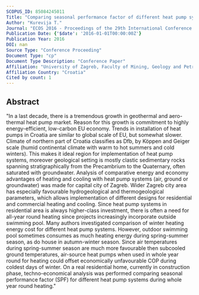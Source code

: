 ```yaml
---
SCOPUS_ID: 85084245011
Title: "Comparing seasonal performance factor of different heat pump systems for residential HVAC in the Dfb climate area of Croatia"
Author: "Kurevija T."
Journal: "ECOS 2016 - Proceedings of the 29th International Conference on Efficiency, Cost, Optimisation, Simulation and Environmental Impact of Energy Systems"
Publication Date: {'$date': '2016-01-01T00:00:00Z'}
Publication Year: 2016
DOI: nan
Source Type: "Conference Proceeding"
Document Type: "cp"
Document Type Description: "Conference Paper"
Affiliation: "University of Zagreb, Faculty of Mining, Geology and Petroleum Engineering"
Affiliation Country: "Croatia"
Cited by count: 1
---
```


## Abstract
"In a last decade, there is a tremendous growth in geothermal and aero-thermal heat pump market. Reason for this growth is commitment to highly energy-efficient, low-carbon EU economy. Trends in installation of heat pumps in Croatia are similar to global scale of EU, but somewhat slower. Climate of northern part of Croatia classifies as Dfb, by Köppen and Geiger scale (humid continental climate with warm to hot summers and cold winters). This makes it ideal region for implementation of heat pump systems, moreover geological setting is mostly clastic sedimentary rocks spanning stratigraphically from the Precambrium to the Quaternary, often saturated with groundwater. Analysis of comparative energy and economy advantages of heating and cooling with heat pump systems (air, ground or groundwater) was made for capital city of Zagreb. Wider Zagreb city area has especially favourable hydrogeological and thermogeological parameters, which allows implementation of different designs for residential and commercial heating and cooling. Since heat pump systems in residential area is always higher-class investment, there is often a need for all-year round heating since projects increasingly incorporate outside swimming pool. Many authors investigated comparison of winter heating energy cost for different heat pump systems. However, outdoor swimming pool sometimes consumes as much heating energy during spring-summer season, as do house in autumn-winter season. Since air temperatures during spring-summer season are much more favourable then subcooled ground temperatures, air-source heat pumps when used in whole year round for heating could offset economically unfavourable COP during coldest days of winter. On a real residential home, currently in construction phase, techno-economical analysis was performed comparing seasonal performance factor (SPF) for different heat pump systems during whole year round heating."
